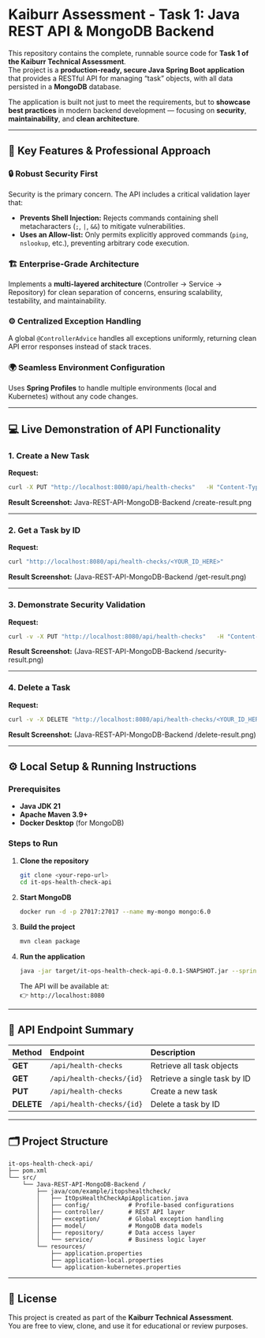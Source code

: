 # Kaiburr Assessment - Task 1: Java REST API & MongoDB Backend

This repository contains the complete, runnable source code for **Task 1 of the Kaiburr Technical Assessment**.  
The project is a **production-ready, secure Java Spring Boot application** that provides a RESTful API for managing “task” objects, with all data persisted in a **MongoDB** database.

The application is built not just to meet the requirements, but to **showcase best practices** in modern backend development — focusing on **security**, **maintainability**, and **clean architecture**.

---

## 🚀 Key Features & Professional Approach

### 🔒 Robust Security First
Security is the primary concern. The API includes a critical validation layer that:
- **Prevents Shell Injection:** Rejects commands containing shell metacharacters (`;`, `|`, `&&`) to mitigate vulnerabilities.
- **Uses an Allow-list:** Only permits explicitly approved commands (`ping`, `nslookup`, etc.), preventing arbitrary code execution.

### 🏗️ Enterprise-Grade Architecture
Implements a **multi-layered architecture** (Controller → Service → Repository) for clean separation of concerns, ensuring scalability, testability, and maintainability.

### ⚙️ Centralized Exception Handling
A global `@ControllerAdvice` handles all exceptions uniformly, returning clean API error responses instead of stack traces.

### 🌍 Seamless Environment Configuration
Uses **Spring Profiles** to handle multiple environments (local and Kubernetes) without any code changes.

---

## 💻 Live Demonstration of API Functionality

### 1. Create a New Task
**Request:**
```bash
curl -X PUT "http://localhost:8080/api/health-checks"   -H "Content-Type: application/json"   -d '{ "name": "Google Ping", "owner": "sriji", "command": "ping -c 4 google.com" }'
```

**Result Screenshot:**
Java-REST-API-MongoDB-Backend /create-result.png

---

### 2. Get a Task by ID
**Request:**
```bash
curl "http://localhost:8080/api/health-checks/<YOUR_ID_HERE>"
```

**Result Screenshot:**
(Java-REST-API-MongoDB-Backend /get-result.png)

---

### 3. Demonstrate Security Validation
**Request:**
```bash
curl -v -X PUT "http://localhost:8080/api/health-checks"   -H "Content-Type: application/json"   -d '{ "name": "Malicious Command", "owner": "hacker", "command": "echo hello; rm -rf /" }'
```

**Result Screenshot:**
(Java-REST-API-MongoDB-Backend /security-result.png)

---

### 4. Delete a Task
**Request:**
```bash
curl -v -X DELETE "http://localhost:8080/api/health-checks/<YOUR_ID_HERE>"
```

**Result Screenshot:**
(Java-REST-API-MongoDB-Backend /delete-result.png)

---

## ⚙️ Local Setup & Running Instructions

### Prerequisites
- **Java JDK 21**
- **Apache Maven 3.9+**
- **Docker Desktop** (for MongoDB)

### Steps to Run
1. **Clone the repository**
   ```bash
   git clone <your-repo-url>
   cd it-ops-health-check-api
   ```

2. **Start MongoDB**
   ```bash
   docker run -d -p 27017:27017 --name my-mongo mongo:6.0
   ```

3. **Build the project**
   ```bash
   mvn clean package
   ```

4. **Run the application**
   ```bash
   java -jar target/it-ops-health-check-api-0.0.1-SNAPSHOT.jar --spring.profiles.active=local
   ```

   The API will be available at:  
   👉 `http://localhost:8080`

---

## 🧩 API Endpoint Summary

| Method | Endpoint | Description |
|:-------|:----------|:-------------|
| **GET** | `/api/health-checks` | Retrieve all task objects |
| **GET** | `/api/health-checks/{id}` | Retrieve a single task by ID |
| **PUT** | `/api/health-checks` | Create a new task |
| **DELETE** | `/api/health-checks/{id}` | Delete a task by ID |

---

## 🗂️ Project Structure

```
it-ops-health-check-api/
├── pom.xml
└── src/
    └── Java-REST-API-MongoDB-Backend /
        ├── java/com/example/itopshealthcheck/
        │   ├── ItOpsHealthCheckApiApplication.java
        │   ├── config/           # Profile-based configurations
        │   ├── controller/       # REST API layer
        │   ├── exception/        # Global exception handling
        │   ├── model/            # MongoDB data models
        │   ├── repository/       # Data access layer
        │   └── service/          # Business logic layer
        └── resources/
            ├── application.properties
            ├── application-local.properties
            └── application-kubernetes.properties
```

---

## 🧾 License
This project is created as part of the **Kaiburr Technical Assessment**.  
You are free to view, clone, and use it for educational or review purposes.
